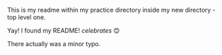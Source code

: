 This is my readme within my practice directory inside my new directory - top level one.

Yay! I found my README! *celebrates* 😊 

There actually was a minor typo.
